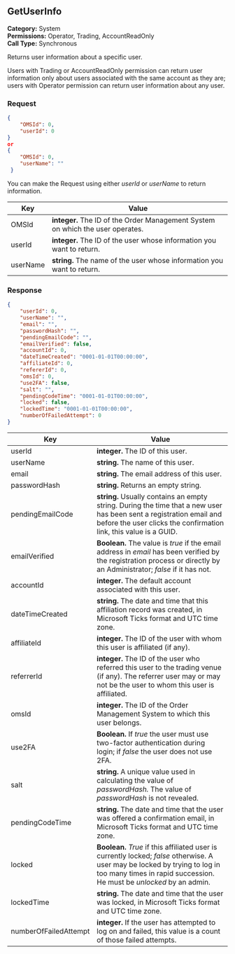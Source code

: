 ## GetUserInfo

**Category:** System<br />**Permissions:** Operator, Trading, AccountReadOnly<br />**Call Type:** Synchronous

Returns user information about a specific user.

Users with Trading or AccountReadOnly permission can return user information only about users associated with the same account as they are; users with Operator permission can return user information about any user.

### Request

```json
{
    "OMSId": 0,
    "userId": 0
}
or
{
    "OMSId": 0,
    "userName": ""
 }
```
You can make the Request using either *userId* or *userName* to return information.

| Key      | Value                                                        |
| -------- | ------------------------------------------------------------ |
| OMSId    | **integer.** The ID of the Order Management System on which the user operates. |
| userId   | **integer.** The ID of the user whose information you want to return. |
| userName | **string.** The name of the user whose information you want to return. |

### Response

```json
{
    "userId": 0,
    "userName": "",
    "email": "",
    "passwordHash": "",
    "pendingEmailCode": "",
    "emailVerified": false,
    "accountId": 0,
    "dateTimeCreated": "0001-01-01T00:00:00",
    "affiliateId": 0,
    "refererId": 0,
    "omsId": 0,
    "use2FA": false,
    "salt": "",
    "pendingCodeTime": "0001-01-01T00:00:00",
    "locked": false,
    "lockedTime": "0001-01-01T00:00:00",
    "numberOfFailedAttempt": 0
}
```

| Key                   | Value                                                        |
| --------------------- | ------------------------------------------------------------ |
| userId                | **integer.** The ID of this user.                            |
| userName              | **string.** The name of this user.                           |
| email                 | **string.** The email address of this user.                  |
| passwordHash          | **string.** Returns an empty string.      |
| pendingEmailCode      | **string.** Usually contains an empty string. During the time that a new user has been sent a registration email and before the user clicks the confirmation link, this value is a GUID. |
| emailVerified         | **Boolean.** The value is *true* if the email address in *email* has been verified by the registration process or directly by an Administrator; *false* if it has not. |
| accountId             | **integer.** The default account associated with this user.  |
| dateTimeCreated       | **string.** The date and time that this affiliation record was created, in Microsoft Ticks format and UTC time zone. |
| affiliateId           | **integer.** The ID of the user with whom this user is affiliated (if any). |
| referrerId            | **integer.** The ID of the user who referred this user to the trading venue (if any). The referrer user may or may not be the user to whom this user is affiliated. |
| omsId                 | **integer.** The ID of the Order Management System to which this user belongs. |
| use2FA                | **Boolean.** If *true* the user must use two-factor authentication during login; if *false* the user does not use 2FA. |
| salt                  | **string.** A unique value used in calculating the value of *passwordHash.* The value of *passwordHash* is not revealed.  |
| pendingCodeTime       | **string.** The date and time that the user was offered a confirmation email, in Microsoft Ticks format and UTC time zone. |
| locked                | **Boolean.** *True* if this affiliated user is currently locked; *false* otherwise. A user may be locked by trying to log in too many times in rapid succession. He must be *unlocked* by an admin. |
| lockedTime            | **string.** The date and time that the user was locked, in Microsoft Ticks format and UTC time zone. |
| numberOfFailedAttempt | **integer.** If the user has attempted to log on and failed, this value is a count of those failed attempts. |


